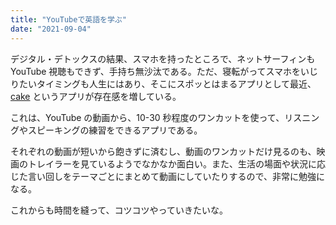 ```yaml
---
title: "YouTubeで英語を学ぶ"
date: "2021-09-04"
---
```


デジタル・デトックスの結果、スマホを持ったところで、ネットサーフィンも YouTube 視聴もできず、手持ち無沙汰である。ただ、寝転がってスマホをいじりたいタイミングも人生にはあり、そこにスポッとはまるアプリとして最近、[cake](https://mycake.me/) というアプリが存在感を増している。

これは、YouTube の動画から、10-30 秒程度のワンカットを使って、リスニングやスピーキングの練習をできるアプリである。

それぞれの動画が短いから飽きずに済むし、動画のワンカットだけ見るのも、映画のトレイラーを見ているようでなかなか面白い。また、生活の場面や状況に応じた言い回しをテーマごとにまとめて動画にしていたりするので、非常に勉強になる。

これからも時間を縫って、コツコツやっていきたいな。
